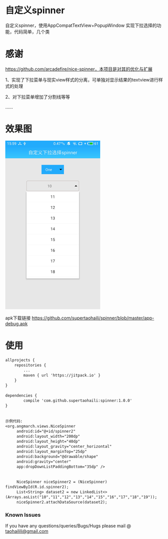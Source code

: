 # 自定义spinner

自定义spinner，使用AppCompatTextView+PopupWindow 实现下拉选择的功能，代码简单，几个类

# 感谢

https://github.com/arcadefire/nice-spinner，本项目是对其的优化与扩展

1、实现了下拉菜单与现实view样式的分离，可单独对显示结果的textview进行样式的处理

2、对下拉菜单增加了分割线等等

……


# 效果图

<img src="https://github.com/supertaohaili/spinner/blob/master/S80116-155928.jpg" width="300">

apk下载链接
<a href="https://github.com/supertaohaili/spinner/blob/master/app-debug.apk">https://github.com/supertaohaili/spinner/blob/master/app-debug.apk</a>

# 使用
```
allprojects {
	repositories {
		...
		maven { url 'https://jitpack.io' }
	}
}

dependencies {
        compile 'com.github.supertaohaili:spinner:1.0.0'
}


示例代码:
<org.angmarch.views.NiceSpinner
     android:id="@+id/spinner2"
     android:layout_width="200dp"
     android:layout_height="40dp"
     android:layout_gravity="center_horizontal"
     android:layout_marginTop="25dp"
     android:background="@drawable/shape"
     android:gravity="center"
     app:dropDownListPaddingBottom="35dp" />


     NiceSpinner niceSpinner2 = (NiceSpinner) findViewById(R.id.spinner2);
     List<String> dataset2 = new LinkedList<>(Arrays.asList("10","11","12","13","14","15","16","17","18","19"));
     niceSpinner2.attachDataSource(dataset2);

```




### Known Issues
If you have any questions/queries/Bugs/Hugs please mail @
taohailili@gmail.com
